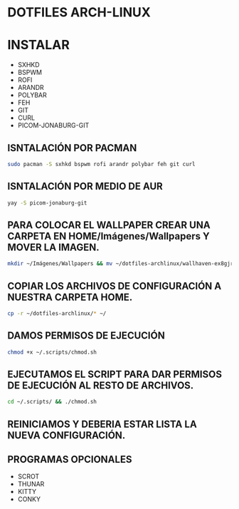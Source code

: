 # DOTFILES ARCH-LINUX

# INSTALAR
- SXHKD
- BSPWM
- ROFI
- ARANDR
- POLYBAR
- FEH
- GIT
- CURL
- PICOM-JONABURG-GIT

## ISNTALACIÓN POR PACMAN

```bash
sudo pacman -S sxhkd bspwm rofi arandr polybar feh git curl
```

## ISNTALACIÓN POR MEDIO DE AUR
```bash
yay -S picom-jonaburg-git
```

## PARA COLOCAR EL WALLPAPER CREAR UNA CARPETA EN HOME/Imágenes/Wallpapers Y MOVER LA IMAGEN.
```bash
mkdir ~/Imágenes/Wallpapers && mv ~/dotfiles-archlinux/wallhaven-ex8gjr.jpg ~/Imágenes/Wallpapers/
```

## COPIAR LOS ARCHIVOS DE CONFIGURACIÓN A NUESTRA CARPETA HOME.
```bash
cp -r ~/dotfiles-archlinux/* ~/ 
```
## DAMOS PERMISOS DE EJECUCIÓN
```bash
chmod +x ~/.scripts/chmod.sh
```

## EJECUTAMOS EL SCRIPT PARA DAR PERMISOS DE EJECUCIÓN AL RESTO DE ARCHIVOS.
```bash
cd ~/.scripts/ && ./chmod.sh
```

## REINICIAMOS Y DEBERIA ESTAR LISTA LA NUEVA CONFIGURACIÓN.
## PROGRAMAS OPCIONALES
- SCROT
- THUNAR
- KITTY
- CONKY

